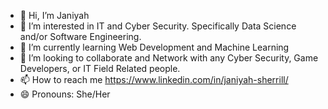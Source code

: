 - 👋 Hi, I’m Janiyah
- 👀 I’m interested in IT and Cyber Security. Specifically Data Science and/or Software Engineering.
- 🌱 I’m currently learning Web Development and Machine Learning
- 💞️ I’m looking to collaborate and Network with any Cyber Security, Game Developers, or IT Field Related people.
- 📫 How to reach me https://www.linkedin.com/in/janiyah-sherrill/
- 😄 Pronouns: She/Her

<!---
Wydniy/Wydniy is a ✨ special ✨ repository because its `README.md` (this file) appears on your GitHub profile.
You can click the Preview link to take a look at your changes.
--->
